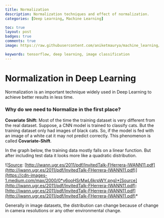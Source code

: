 ```yaml
---
title: Normalization
description: Normalization techniques and effect of normalization.
categories: [Deep Learning, Machine Learning]

toc: true
layout: post
badges: true
comments: true
image: https://raw.githubusercontent.com/aniketmaurya/machine_learning/master/blog_files/2020-04-26-Normalization/0_y6ooHSrMwL6krpWY.png

keywords: tensorflow, deep learning, image classification
---
```


# Normalization in Deep Learning

Normalization is an important technique widely used in Deep Learning to achieve better results in less time.

### Why do we need to Normalize in the first place?

**Covariate Shift:** Most of the time the training dataset is very different from the real dataset. Suppose, a CNN model is trained to classify cats. But the training dataset only had images of black cats. So, if the model is fed with an image of a white cat it may not predict correctly.
This phenomenon is called **Covariate-Shift**.

In the graph below, the training data mostly falls on a linear function. But after including test data it looks more like a quadratic distribution.

![[Source](http://iwann.ugr.es/2011/pdf/InvitedTalk-FHerrera-IWANN11.pdf): [http://iwann.ugr.es/2011/pdf/InvitedTalk-FHerrera-IWANN11.pdf](http://iwann.ugr.es/2011/pdf/InvitedTalk-FHerrera-IWANN11.pdf)](https://cdn-images-1.medium.com/max/2000/0*y6ooHSrMwL6krpWY.png)*[Source](http://iwann.ugr.es/2011/pdf/InvitedTalk-FHerrera-IWANN11.pdf): [http://iwann.ugr.es/2011/pdf/InvitedTalk-FHerrera-IWANN11.pdf](http://iwann.ugr.es/2011/pdf/InvitedTalk-FHerrera-IWANN11.pdf)*

Generally in image datasets, the distribution can change because of change in camera resolutions or any other environmental change.
